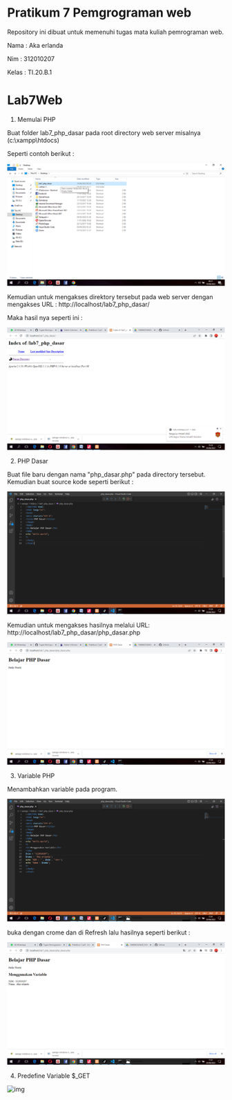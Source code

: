 # Pratikum 7 Pemgrograman web
Repository ini dibuat untuk memenuhi tugas mata kuliah pemrograman web.

Nama    : Aka erlanda

Nim     : 312010207

Kelas   : TI.20.B.1

# Lab7Web

1. Memulai PHP

Buat folder lab7_php_dasar pada root directory web server misalnya (c:\xampp\htdocs)

Seperti contoh berikut :

![img](gambar/png.1.png)

Kemudian untuk mengakses direktory tersebut pada web server dengan mengakses URL : http://localhost/lab7_php_dasar/

Maka hasil nya seperti ini :

![img](gambar/png.2.png)

2. PHP Dasar

Buat file baru dengan nama "php_dasar.php" pada directory tersebut. 
Kemudian buat source kode seperti berikut :

![img](gambar/png.3.png)

Kemudian untuk mengakses hasilnya melalui URL: http://localhost/lab7_php_dasar/php_dasar.php

![img](gambar/png.4.png)

3. Variable PHP

Menambahkan variable pada program.

![img](gambar/png.5.png)

buka dengan crome dan di Refresh lalu hasilnya seperti berikut :

![img](gambar/png.6.png)

4. Predefine Variable $_GET

![img](gambar/)

